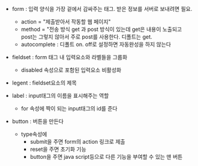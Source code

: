 - form : 입력 양식을 가장 겉에서 감싸주는 태그. 받은 정보를 서버로 보내려면 필요.
	- action = "제출받아서 작동할 웹 페이지"
	- method = "전송 방식
		get 과 post 방식이 있는데 get은 내용이 노출되고 post는 그렇지 않아서
		주로 post를 사용한다. 디폴트는 get.
	- autocomplete : 디폴트 on. off로 설정하면 자동완성을 하지 않는다

- fieldset : form 태그 내 입력요소와 라벨들을 그룹화
	- disabled 속성으로 포함된 입력요소 비활성화

- legent : fieldset요소의 제목

- label : input태그의 이름을 표시해주는 역할
	- for 속성에 짝이 되는 input태그의 id를 준다

- button : 버튼을 만든다
	- type속성에 
		- submit을 주면 form의 action 링크로 제출
		- reset을 주면 초기화 기능
		- button을 주면 java script등으로 다른 기능을 부여할 수 있는 맨 버튼

